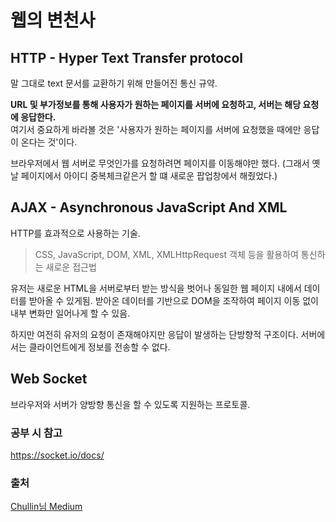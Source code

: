 # 웹의 변천사

## HTTP - Hyper Text Transfer protocol

말 그대로 text 문서를 교환하기 위해 만들어진 통신 규약.

**URL 및 부가정보를 통해 사용자가 원하는 페이지를 서버에 요청하고, 서버는 해당 요청에 응답한다.**  
여기서 중요하게 바라볼 것은 '사용자가 원하는 페이지를 서버에 요청했을 때에만 응답이 온다는 것'이다.

브라우저에서 웹 서버로 무엇인가를 요청하려면 페이지를 이동해야만 했다. (그래서 옛날 페이지에서 아이디 중복체크같은거 할 떄 새로운 팝업창에서 해줬었다.)

## AJAX - Asynchronous JavaScript And XML

HTTP를 효과적으로 사용하는 기술.

> CSS, JavaScript, DOM, XML, XMLHttpRequest 객체 등을 활용하여 통신하는 새로운 접근법

유저는 새로운 HTML을 서버로부터 받는 방식을 벗어나 동일한 웹 페이지 내에서 데이터를 받아올 수 있게됨. 받아온 데이터를 기반으로 DOM을 조작하여 페이지 이동 없이 내부 변화만 일어나게 할 수 있음.

하지만 여전히 유저의 요청이 존재해야지만 응답이 발생하는 단방향적 구조이다. 서버에서는 클라이언트에게 정보를 전송할 수 없다.

## Web Socket

브라우저와 서버가 양방향 통신을 할 수 있도록 지원하는 프로토콜.

### 공부 시 참고

https://socket.io/docs/

### 출처

[Chullin님 Medium](https://medium.com/@chullino/http%EC%97%90%EC%84%9C%EB%B6%80%ED%84%B0-websocket%EA%B9%8C%EC%A7%80-94df91988788)
